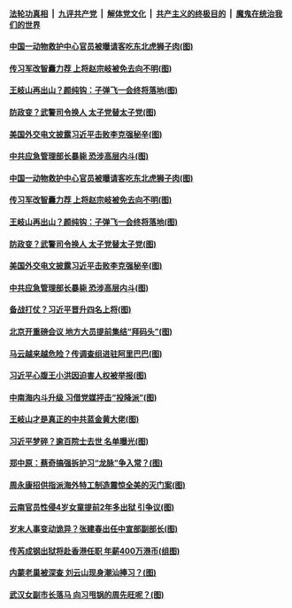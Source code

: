 ####  [法轮功真相](../../../../basic/blob/master/README.md?t=12200531) &nbsp;|&nbsp; [九评共产党](../../../../9ping.md/blob/master/README.md?t=12200531) &nbsp;|&nbsp; [解体党文化](../../../../jtdwh.md/blob/master/README.md?t=12200531)  &nbsp;|&nbsp; [共产主义的终极目的](../../../../gczydzjmd.md/blob/master/README.md?t=12200531) &nbsp;|&nbsp; [魔鬼在统治我们的世界](../../../../mgztzwmdsj.md/blob/master/README.md?t=12200531) 

#### [中国一动物救护中心官员被曝请客吃东北虎狮子肉(图)](../pages/p2/956369.md?t=12200531) 

#### [传习军改智囊力荐 上将赵宗岐被免去向不明(图)](../pages/p2/956392.md?t=12200531) 

#### [王岐山再出山？颜纯钩：子弹飞一会终将落地(图)](../pages/p2/956325.md?t=12200531) 

#### [防政变？武警司令换人 太子党替太子党(图)](../pages/p2/956340.md?t=12200531) 

#### [美国外交电文披露习近平击败李克强秘辛(图)](../pages/p2/956236.md?t=12200531) 

#### [中共应急管理部长暴毙 恐涉高层内斗(图)](../pages/p2/956301.md?t=12200531) 

#### [中国一动物救护中心官员被曝请客吃东北虎狮子肉(图)](../pages/p2/956369.md?t=12200531) 

#### [传习军改智囊力荐 上将赵宗岐被免去向不明(图)](../pages/p2/956392.md?t=12200531) 

#### [王岐山再出山？颜纯钩：子弹飞一会终将落地(图)](../pages/p2/956325.md?t=12200531) 

#### [防政变？武警司令换人 太子党替太子党(图)](../pages/p2/956340.md?t=12200531) 

#### [美国外交电文披露习近平击败李克强秘辛(图)](../pages/p2/956236.md?t=12200531) 

#### [中共应急管理部长暴毙 恐涉高层内斗(图)](../pages/p2/956301.md?t=12200531) 

#### [备战打仗？习近平晋升四名上将(图)](../pages/p2/956281.md?t=12200531) 

#### [北京开重磅会议 地方大员提前集结“拜码头”(图)](../pages/p2/956260.md?t=12200531) 

#### [马云越来越危险？传调查组进驻阿里巴巴(图)](../pages/p2/956220.md?t=12200531) 

#### [习近平心腹王小洪因迫害人权被举报(图)](../pages/p2/956108.md?t=12200531) 

#### [中南海内斗升级 习借党媒抨击“投降派”(图)](../pages/p2/956101.md?t=12200531) 

#### [王岐山才是真正的中共蓝金黄大佬(图)](../pages/p2/955990.md?t=12200531) 

#### [习近平梦碎？逾百院士去世 名单曝光(图)](../pages/p2/956077.md?t=12200531) 

#### [郑中原：蔡奇搞强拆护习“龙脉”争入常？(图)](../pages/p2/956072.md?t=12200531) 

#### [周永康招供指派海外特工制造震惊全美的灭门案(图)](../pages/p2/955995.md?t=12200531) 

#### [云南官员性侵4岁女童提前2年多出狱 引争议(图)](../pages/p2/955989.md?t=12200531) 

#### [岁末人事变动诡异？张建春出任中宣部副部长(图)](../pages/p2/955968.md?t=12200531) 

#### [传芮成钢出狱将赴香港任职 年薪400万港币(组图)](../pages/p2/955942.md?t=12200531) 

#### [内蒙老巢被深查 刘云山现身潮汕捧习？(图)](../pages/p2/955941.md?t=12200531) 

#### [武汉女副市长落马 向习甩锅的周先旺呢？(图)](../pages/p2/955903.md?t=12200531) 

